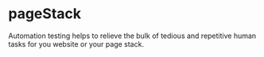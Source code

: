 # pageStack
Automation testing helps to relieve the bulk of tedious and repetitive human tasks for you website or your page stack.
